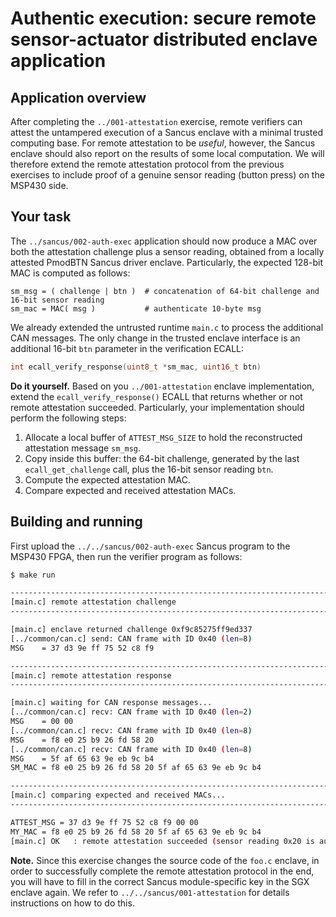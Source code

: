 # Authentic execution: secure remote sensor-actuator distributed enclave application

## Application overview

After completing the `../001-attestation` exercise, remote verifiers can attest
the untampered execution of a Sancus enclave with a minimal trusted computing
base. For remote attestation to be _useful_, however, the Sancus enclave should
also report on the results of some local computation. We will therefore extend
the remote attestation protocol from the previous exercises to include proof of
a genuine sensor reading (button press) on the MSP430 side.

## Your task

The `../sancus/002-auth-exec` application should now produce a MAC over both
the attestation challenge plus a sensor reading, obtained from a locally
attested PmodBTN Sancus driver enclave. Particularly, the expected 128-bit MAC
is computed as follows:

```
sm_msg = ( challenge | btn )  # concatenation of 64-bit challenge and 16-bit sensor reading
sm_mac = MAC( msg )           # authenticate 10-byte msg
```

We already extended the untrusted runtime `main.c` to process the additional
CAN messages. The only change in the trusted enclave interface is an additional
16-bit `btn` parameter in the verification ECALL:

```C
int ecall_verify_response(uint8_t *sm_mac, uint16_t btn)
```

**Do it yourself.** Based on you `../001-attestation` enclave implementation,
extend the `ecall_verify_response()` ECALL that returns whether or not remote
attestation succeeded. Particularly, your implementation should perform the
following steps:

1. Allocate a local buffer of `ATTEST_MSG_SIZE` to hold the 
   reconstructed attestation message `sm_msg`.
2. Copy inside this buffer: the 64-bit challenge, generated by the last
   `ecall_get_challenge` call, plus the 16-bit sensor reading `btn`.
3. Compute the expected attestation MAC.
4. Compare expected and received attestation MACs.

## Building and running

First upload the `../../sancus/002-auth-exec` Sancus program to the MSP430
FPGA, then run the verifier program as follows:

```bash
$ make run

--------------------------------------------------------------------------------
[main.c] remote attestation challenge
--------------------------------------------------------------------------------

[main.c] enclave returned challenge 0xf9c85275ff9ed337
[../common/can.c] send: CAN frame with ID 0x40 (len=8)
MSG    = 37 d3 9e ff 75 52 c8 f9 

--------------------------------------------------------------------------------
[main.c] remote attestation response
--------------------------------------------------------------------------------

[main.c] waiting for CAN response messages...
[../common/can.c] recv: CAN frame with ID 0x40 (len=2)
MSG    = 00 00 
[../common/can.c] recv: CAN frame with ID 0x40 (len=8)
MSG    = f8 e0 25 b9 26 fd 58 20 
[../common/can.c] recv: CAN frame with ID 0x40 (len=8)
MSG    = 5f af 65 63 9e eb 9c b4 
SM_MAC = f8 e0 25 b9 26 fd 58 20 5f af 65 63 9e eb 9c b4 

--------------------------------------------------------------------------------
[main.c] comparing expected and received MACs...
--------------------------------------------------------------------------------

ATTEST_MSG = 37 d3 9e ff 75 52 c8 f9 00 00 
MY_MAC = f8 e0 25 b9 26 fd 58 20 5f af 65 63 9e eb 9c b4 
[main.c] OK   : remote attestation succeeded (sensor reading 0x20 is authentic)!

```

**Note.** Since this exercise changes the source code of the `foo.c` enclave,
in order to successfully complete the remote attestation protocol in the end,
you will have to fill in the correct Sancus module-specific key in the SGX
enclave again. We refer to `../../sancus/001-attestation` for details
instructions on how to do this.
